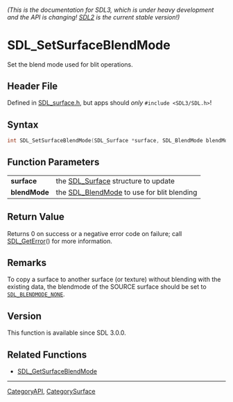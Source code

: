 ###### (This is the documentation for SDL3, which is under heavy development and the API is changing! [SDL2](https://wiki.libsdl.org/SDL2/) is the current stable version!)
# SDL_SetSurfaceBlendMode

Set the blend mode used for blit operations.

## Header File

Defined in [SDL_surface.h](https://github.com/libsdl-org/SDL/blob/main/include/SDL3/SDL_surface.h), but apps should _only_ `#include <SDL3/SDL.h>`!

## Syntax

```c
int SDL_SetSurfaceBlendMode(SDL_Surface *surface, SDL_BlendMode blendMode);

```

## Function Parameters

|                   |                                                             |
| ----------------- | ----------------------------------------------------------- |
| **surface**       | the [SDL_Surface](SDL_Surface) structure to update          |
| **blendMode**     | the [SDL_BlendMode](SDL_BlendMode) to use for blit blending |

## Return Value

Returns 0 on success or a negative error code on failure; call
[SDL_GetError](SDL_GetError)() for more information.

## Remarks

To copy a surface to another surface (or texture) without blending with the
existing data, the blendmode of the SOURCE surface should be set to
[`SDL_BLENDMODE_NONE`](SDL_BLENDMODE_NONE).

## Version

This function is available since SDL 3.0.0.

## Related Functions

* [SDL_GetSurfaceBlendMode](SDL_GetSurfaceBlendMode)

----
[CategoryAPI](CategoryAPI), [CategorySurface](CategorySurface)


